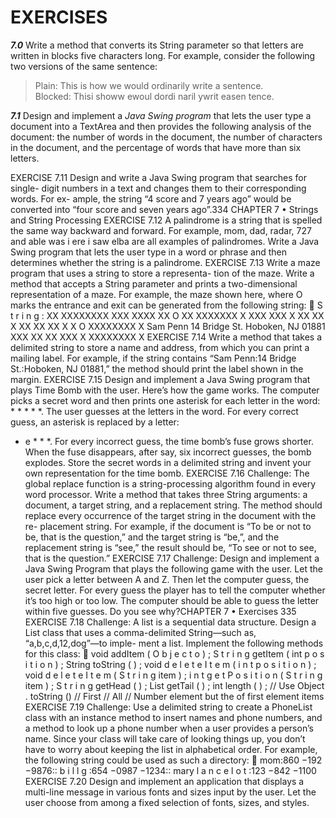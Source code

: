 # EXERCISES

***7.0*** Write a method that converts its String parameter so that letters are written in blocks five characters long. For example, consider the following two versions of the same sentence:
>Plain: This is how we would ordinarily write a sentence.  
Blocked: Thisi showw ewoul dordi naril ywrit easen tence.  

***7.1*** Design and implement a *Java Swing program* that lets the user type a document into a TextArea and then provides the following analysis of the document: the number of words in the document, the number of characters in the document, and the percentage of words that have more than six letters.

EXERCISE 7.11 Design and write a Java Swing program that searches for single-
digit numbers in a text and changes them to their corresponding words. For ex-
ample, the string “4 score and 7 years ago” would be converted into “four score
and seven years ago”.334
CHAPTER 7 • Strings and String Processing
EXERCISE 7.12 A palindrome is a string that is spelled the same way backward
and forward. For example, mom, dad, radar, 727 and able was i ere i saw elba are all
examples of palindromes. Write a Java Swing program that lets the user type in a
word or phrase and then determines whether the string is a palindrome.
EXERCISE 7.13 Write a maze program that uses a string to store a representa-
tion of the maze. Write a method that accepts a String parameter and prints a
two-dimensional representation of a maze. For example, the maze shown here,
where O marks the entrance and exit can be generated from the following string:

S t r i n g : XX XXXXXXXX XXX XXXX XX
O
XX XXXXXXX
X XXX XXX
X XX
XX
X XX XX XX
X
X
O
XXXXXXXX X
Sam Penn
14 Bridge St.
Hoboken, NJ 01881
XXX XX XX XXX
X
XXXXXXXX X
EXERCISE 7.14 Write a method that takes a delimited string to store a name
and address, from which you can print a mailing label. For example, if the string
contains “Sam Penn:14 Bridge St.:Hoboken, NJ 01881,” the method should print
the label shown in the margin.
EXERCISE 7.15 Design and implement a Java Swing program that plays Time
Bomb with the user. Here’s how the game works. The computer picks a secret
word and then prints one asterisk for each letter in the word: * * * * *. The user
guesses at the letters in the word. For every correct guess, an asterisk is replaced by
a
letter:
* e * * *. For every incorrect guess, the time bomb’s fuse grows shorter. When
the fuse disappears, after say, six incorrect guesses, the bomb explodes. Store the
secret words in a delimited string and invent your own representation for the time
bomb.
EXERCISE 7.16 Challenge: The global replace function is a string-processing
algorithm found in every word processor. Write a method that takes three String
arguments: a document, a target string, and a replacement string. The method
should replace every occurrence of the target string in the document with the re-
placement string. For example, if the document is “To be or not to be, that is the
question,” and the target string is “be,”, and the replacement string is “see,” the
result should be, “To see or not to see, that is the question.”
EXERCISE 7.17 Challenge: Design and implement a Java Swing Program that
plays the following game with the user. Let the user pick a letter between A and
Z. Then let the computer guess, the secret letter. For every guess the player has to
tell the computer whether it’s too high or too low. The computer should be able to
guess the letter within five guesses. Do you see why?CHAPTER 7 •
Exercises
335
EXERCISE 7.18 Challenge: A list is a sequential data structure. Design a List
class that uses a comma-delimited String—such as, “a,b,c,d,12,dog”—to imple-
ment a list. Implement the following methods for this class:

void addItem ( O b j e c t o ) ;
S t r i n g getItem ( int p o s i t i o n ) ;
String toString ( ) ;
void d e l e t e I t e m ( i n t p o s i t i o n ) ;
void d e l e t e I t e m ( S t r i n g item ) ;
i n t g e t P o s i t i o n ( S t r i n g item ) ;
S t r i n g getHead ( ) ;
List getTail ( ) ;
int length ( ) ;
//
Use
Object . toString ()
// First
// All
// Number
element
but
the
of
first
element
items
EXERCISE 7.19 Challenge: Use a delimited string to create a PhoneList class
with an instance method to insert names and phone numbers, and a method to
look up a phone number when a user provides a person’s name. Since your class
will take care of looking things up, you don’t have to worry about keeping the list
in alphabetical order. For example, the following string could be used as such a
directory:

mom:860 −192 −9876:: b i l l g :654 −0987 −1234:: mary l a n c e l o t :123 −842 −1100
EXERCISE 7.20 Design and implement an application that displays a multi-line
message in various fonts and sizes input by the user. Let the user choose from
among a fixed selection of fonts, sizes, and styles.